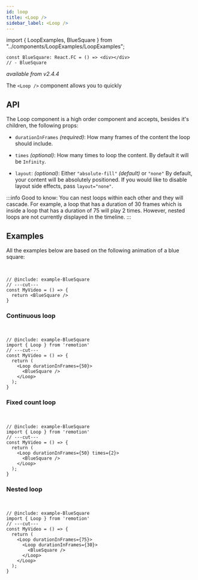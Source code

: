 ```yaml
---
id: loop
title: <Loop />
sidebar_label: <Loop />
---
```


import { LoopExamples, BlueSquare } from "../components/LoopExamples/LoopExamples";

```twoslash include example
const BlueSquare: React.FC = () => <div></div>
// - BlueSquare
```

_available from v2.4.4_

The `<Loop />` component allows you to quickly

## API

The Loop component is a high order component and accepts, besides it's children, the following props:

- `durationInFrames` _(required)_: How many frames of the content the loop should include.

- `times` _(optional)_: How many times to loop the content. By default it will be `Infinity`.

- `layout`: _(optional)_: Either `"absolute-fill"` _(default)_ or `"none"` By default, your content will be absolutely positioned. If you would like to disable layout side effects, pass `layout="none"`.

:::info
Good to know: You can nest loops within each other and they will cascade. For example, a loop that has a duration of 30 frames which is inside a loop that has a duration of 75 will play 2 times. However, nested loops are not currently displayed in the timeline.
:::

## Examples

All the examples below are based on the following animation of a blue square:

<LoopExamples />
<br />

```tsx twoslash
// @include: example-BlueSquare
// ---cut---
const MyVideo = () => {
  return <BlueSquare />
}
```

### Continuous loop

<LoopExamples type="base" />
<br />

```tsx twoslash
// @include: example-BlueSquare
import { Loop } from 'remotion'
// ---cut---
const MyVideo = () => {
  return (
    <Loop durationInFrames={50}>
      <BlueSquare />
    </Loop>
  );
}
```

### Fixed count loop

<LoopExamples type="times" />
<br />

```tsx twoslash
// @include: example-BlueSquare
import { Loop } from 'remotion'
// ---cut---
const MyVideo = () => {
  return (
    <Loop durationInFrames={50} times={2}>
      <BlueSquare />
    </Loop>
  );
}
```

### Nested loop

<LoopExamples type="nested" />
<br />

```tsx twoslash
// @include: example-BlueSquare
import { Loop } from 'remotion'
// ---cut---
const MyVideo = () => {
  return (
    <Loop durationInFrames={75}>
      <Loop durationInFrames={30}>
        <BlueSquare />
      </Loop>
    </Loop>
  );
}
```
